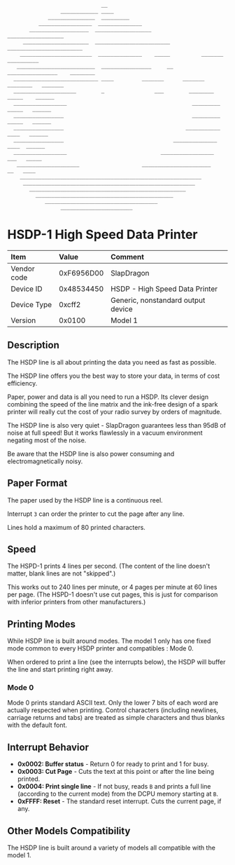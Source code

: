 ```
                              __
                 ____________ ____
             _______________  _________
          _________________  ______________
       ___________________  __________________                 __________________
     _____________________  ________________________        ________________________
    _______________________  ______________    _____          _______      __________
   _________________________  ________________     __    ________________    ________
  ___________________________ ____         _______      _______    ________   _______
  ____________________        _                ___        ________    _____    ______
  _________________                                        _________   _____   ______
  ________________                                         _________   _____   ______
  ________________                                       ___________   ____   ______
  ________________                                   ______________    ____  ______
  _________________                              _________________    ___   _____
   ____________________                    ______________________    __   ____
    __________________________________________________________
     _______________________________________________________
       __________________________________________________
         ____________________________________________
            ____________________________________
                 _______________________

```

# HSDP-1 High Speed Data Printer

| Item | Value | Comment |
| :--- | :--- | :--- |
| Vendor code | 0xF6956D00 | SlapDragon |
| Device ID   | 0x48534450 | HSDP - High Speed Data Printer |
| Device Type | 0xcff2     | Generic, nonstandard output device |
| Version     | 0x0100     | Model 1 |

## Description

The HSDP line is all about printing the data you need as fast as possible.

The HSDP line offers you the best way to store your data, in terms of cost
efficiency.

Paper, power and data is all you need to run a HSDP. Its clever design combining
the speed of the line matrix and the ink-free design of a spark printer will
really cut the cost of your radio survey by orders of magnitude.

The HSDP line is also very quiet - SlapDragon guarantees less than 95dB of noise
at full speed! But it works flawlessly in a vacuum environment negating most of
the noise.

Be aware that the HSDP line is also power consuming and electromagnetically
noisy.

## Paper Format

The paper used by the HSDP line is a continuous reel.

Interrupt `3` can order the printer to cut the page after any line.

Lines hold a maximum of 80 printed characters.

## Speed

The HSPD-1 prints 4 lines per second. (The content of the line doesn't matter,
blank lines are not "skipped".)

This works out to 240 lines per minute, or 4 pages per minute at 60 lines per
page. (The HSPD-1 doesn't use cut pages, this is just for
comparison with inferior printers from other manufacturers.)


## Printing Modes

While HSDP line is built around modes. The model 1 only has one fixed mode
common to every HSDP printer and compatibles : Mode 0.


When ordered to print a line (see the interrupts below), the HSDP will buffer
the line and start printing right away.

### Mode 0

Mode 0 prints standard ASCII text. Only the lower 7 bits of each word are
actually respected when printing. Control characters (including newlines,
carriage returns and tabs) are treated as simple characters and thus blanks
with the default font.

## Interrupt Behavior

- **0x0002: Buffer status** - Return 0 for ready to print and 1 for busy.
- **0x0003: Cut Page** - Cuts the text at this point or after the line being printed.
- **0x0004: Print single line** - If not busy, reads `B` and prints a full line
  (according to the current mode) from the DCPU memory starting at `B`.
- **0xFFFF: Reset** - The standard reset interrupt. Cuts the current page, if any.

## Other Models Compatibility

The HSDP line is built around a variety of models all compatible with the
model 1.
